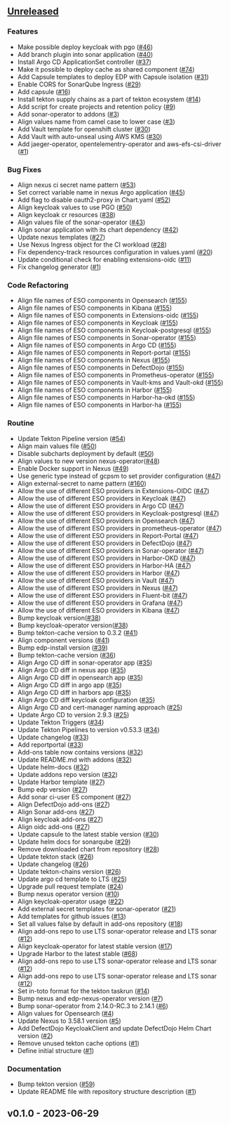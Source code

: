 <a name="unreleased"></a>
## [Unreleased]

### Features
- Make possible deploy keycloak with pgo ([#46](https://github.com/epam/edp-cluster-add-ons/issues/46))
- Add branch plugin into sonar application ([#40](https://github.com/epam/edp-cluster-add-ons/issues/40))
- Install Argo CD ApplicationSet controller ([#37](https://github.com/epam/edp-cluster-add-ons/issues/37))
- Make it possible to deploy cache as shared component ([#74](https://github.com/epam/edp-cluster-add-ons/issues/74))
- Add Capsule templates to deploy EDP with Capsule isolation ([#31](https://github.com/epam/edp-cluster-add-ons/issues/31))
- Enable CORS for SonarQube Ingress ([#29](https://github.com/epam/edp-cluster-add-ons/issues/29))
- Add capsule ([#16](https://github.com/epam/edp-cluster-add-ons/issues/16))
- Install tekton supply chains as a part of tekton ecosystem ([#14](https://github.com/epam/edp-cluster-add-ons/issues/14))
- Add script for create projects and retention policy ([#9](https://github.com/epam/edp-cluster-add-ons/issues/9))
- Add sonar-operator to addons ([#3](https://github.com/epam/edp-cluster-add-ons/issues/3))
- Align values name from camel case to lower case ([#3](https://github.com/epam/edp-cluster-add-ons/issues/3))
- Add Vault template for openshift cluster ([#30](https://github.com/epam/edp-cluster-add-ons/issues/30))
- Add Vault with auto-unseal using AWS KMS ([#30](https://github.com/epam/edp-cluster-add-ons/issues/30))
- Add jaeger-operator, opentelementry-operator and aws-efs-csi-driver ([#1](https://github.com/epam/edp-cluster-add-ons/issues/1))

### Bug Fixes
- Align nexus ci secret name pattern ([#53](https://github.com/epam/edp-cluster-add-ons/issues/53))
- Set correct variable name in nexus Argo application ([#45](https://github.com/epam/edp-cluster-add-ons/issues/45))
- Add flag to disable oauth2-proxy in Chart.yaml ([#52](https://github.com/epam/edp-cluster-add-ons/issues/52))
- Align keycloak values to use PGO ([#50](https://github.com/epam/edp-cluster-add-ons/issues/50))
- Align keycloak cr resources ([#38](https://github.com/epam/edp-cluster-add-ons/issues/38))
- Align values file of the sonar-operator ([#43](https://github.com/epam/edp-cluster-add-ons/issues/43))
- Align sonar application with its chart dependency ([#42](https://github.com/epam/edp-cluster-add-ons/issues/42))
- Update nexus templates ([#27](https://github.com/epam/edp-cluster-add-ons/issues/27))
- Use Nexus Ingress object for the CI workload ([#28](https://github.com/epam/edp-cluster-add-ons/issues/28))
- Fix dependency-track resources configuration in values.yaml ([#20](https://github.com/epam/edp-cluster-add-ons/issues/20))
- Update conditional check for enabling extensions-oidc ([#11](https://github.com/epam/edp-cluster-add-ons/issues/11))
- Fix changelog generator ([#1](https://github.com/epam/edp-cluster-add-ons/issues/1))

### Code Refactoring
- Align file names of ESO components in Opensearch ([#155](https://github.com/epam/edp-cluster-add-ons/issues/155))
- Align file names of ESO components in Kibana ([#155](https://github.com/epam/edp-cluster-add-ons/issues/155))
- Align file names of ESO components in Extensions-oidc ([#155](https://github.com/epam/edp-cluster-add-ons/issues/155))
- Align file names of ESO components in Keycloak ([#155](https://github.com/epam/edp-cluster-add-ons/issues/155))
- Align file names of ESO components in Keycloak-postgresql ([#155](https://github.com/epam/edp-cluster-add-ons/issues/155))
- Align file names of ESO components in Sonar-operator ([#155](https://github.com/epam/edp-cluster-add-ons/issues/155))
- Align file names of ESO components in Argo CD ([#155](https://github.com/epam/edp-cluster-add-ons/issues/155))
- Align file names of ESO components in Report-portal ([#155](https://github.com/epam/edp-cluster-add-ons/issues/155))
- Align file names of ESO components in Nexus ([#155](https://github.com/epam/edp-cluster-add-ons/issues/155))
- Align file names of ESO components in DefectDojo ([#155](https://github.com/epam/edp-cluster-add-ons/issues/155))
- Align file names of ESO components in Prometheus-operator ([#155](https://github.com/epam/edp-cluster-add-ons/issues/155))
- Align file names of ESO components in Vault-kms and Vault-okd ([#155](https://github.com/epam/edp-cluster-add-ons/issues/155))
- Align file names of ESO components in Harbor ([#155](https://github.com/epam/edp-cluster-add-ons/issues/155))
- Align file names of ESO components in Harbor-ha-okd ([#155](https://github.com/epam/edp-cluster-add-ons/issues/155))
- Align file names of ESO components in Harbor-ha ([#155](https://github.com/epam/edp-cluster-add-ons/issues/155))

### Routine
- Update Tekton Pipeline version ([#54](https://github.com/epam/edp-cluster-add-ons/issues/54))
- Align main values file ([#50](https://github.com/epam/edp-cluster-add-ons/issues/50))
- Disable subcharts deployment by default ([#50](https://github.com/epam/edp-cluster-add-ons/issues/50))
- Align values to new version nexus-operator([#48](https://github.com/epam/edp-cluster-add-ons/issues/48))
- Enable Docker support in Nexus ([#49](https://github.com/epam/edp-cluster-add-ons/issues/49))
- Use generic type instead of gcpsm to set provider configuration ([#47](https://github.com/epam/edp-cluster-add-ons/issues/47))
- Align external-secret to name pattern ([#160](https://github.com/epam/edp-cluster-add-ons/issues/160))
- Allow the use of different ESO providers in Extensions-OIDC ([#47](https://github.com/epam/edp-cluster-add-ons/issues/47))
- Allow the use of different ESO providers in Keycloak ([#47](https://github.com/epam/edp-cluster-add-ons/issues/47))
- Allow the use of different ESO providers in Argo CD ([#47](https://github.com/epam/edp-cluster-add-ons/issues/47))
- Allow the use of different ESO providers in Keycloak-postgresql ([#47](https://github.com/epam/edp-cluster-add-ons/issues/47))
- Allow the use of different ESO providers in Opensearch ([#47](https://github.com/epam/edp-cluster-add-ons/issues/47))
- Allow the use of different ESO providers in prometheus-operator ([#47](https://github.com/epam/edp-cluster-add-ons/issues/47))
- Allow the use of different ESO providers in Report-Portal ([#47](https://github.com/epam/edp-cluster-add-ons/issues/47))
- Allow the use of different ESO providers in DefectDojo ([#47](https://github.com/epam/edp-cluster-add-ons/issues/47))
- Allow the use of different ESO providers in Sonar-operator ([#47](https://github.com/epam/edp-cluster-add-ons/issues/47))
- Allow the use of different ESO providers in Harbor-OKD ([#47](https://github.com/epam/edp-cluster-add-ons/issues/47))
- Allow the use of different ESO providers in Harbor-HA ([#47](https://github.com/epam/edp-cluster-add-ons/issues/47))
- Allow the use of different ESO providers in Harbor ([#47](https://github.com/epam/edp-cluster-add-ons/issues/47))
- Allow the use of different ESO providers in Vault ([#47](https://github.com/epam/edp-cluster-add-ons/issues/47))
- Allow the use of different ESO providers in Nexus ([#47](https://github.com/epam/edp-cluster-add-ons/issues/47))
- Allow the use of different ESO providers in Fluent-bit ([#47](https://github.com/epam/edp-cluster-add-ons/issues/47))
- Allow the use of different ESO providers in Grafana ([#47](https://github.com/epam/edp-cluster-add-ons/issues/47))
- Allow the use of different ESO providers in Kibana ([#47](https://github.com/epam/edp-cluster-add-ons/issues/47))
- Bump keycloak version([#38](https://github.com/epam/edp-cluster-add-ons/issues/38))
- Bump keycloak-operator version([#38](https://github.com/epam/edp-cluster-add-ons/issues/38))
- Bump tekton-cache version to 0.3.2 ([#41](https://github.com/epam/edp-cluster-add-ons/issues/41))
- Align component versions ([#41](https://github.com/epam/edp-cluster-add-ons/issues/41))
- Bump edp-install version ([#39](https://github.com/epam/edp-cluster-add-ons/issues/39))
- Bump tekton-cache version ([#36](https://github.com/epam/edp-cluster-add-ons/issues/36))
- Align Argo CD diff in sonar-operator app ([#35](https://github.com/epam/edp-cluster-add-ons/issues/35))
- Align Argo CD diff in nexus app ([#35](https://github.com/epam/edp-cluster-add-ons/issues/35))
- Align Argo CD diff in opensearch app ([#35](https://github.com/epam/edp-cluster-add-ons/issues/35))
- Align Argo CD diff in argo app ([#35](https://github.com/epam/edp-cluster-add-ons/issues/35))
- Align Argo CD diff in harbors app ([#35](https://github.com/epam/edp-cluster-add-ons/issues/35))
- Align Argo CD diff keycloak configuration ([#35](https://github.com/epam/edp-cluster-add-ons/issues/35))
- Align Argo CD and cert-manager naming approach ([#25](https://github.com/epam/edp-cluster-add-ons/issues/25))
- Update Argo CD to version 2.9.3 ([#25](https://github.com/epam/edp-cluster-add-ons/issues/25))
- Update Tekton Triggers ([#34](https://github.com/epam/edp-cluster-add-ons/issues/34))
- Update Tekton Pipelines to version v0.53.3 ([#34](https://github.com/epam/edp-cluster-add-ons/issues/34))
- Update changelog ([#33](https://github.com/epam/edp-cluster-add-ons/issues/33))
- Add reportportal ([#33](https://github.com/epam/edp-cluster-add-ons/issues/33))
- Add-ons table now contains versions ([#32](https://github.com/epam/edp-cluster-add-ons/issues/32))
- Update README.md with addons ([#32](https://github.com/epam/edp-cluster-add-ons/issues/32))
- Update helm-docs ([#32](https://github.com/epam/edp-cluster-add-ons/issues/32))
- Update addons repo version ([#32](https://github.com/epam/edp-cluster-add-ons/issues/32))
- Update Harbor template ([#27](https://github.com/epam/edp-cluster-add-ons/issues/27))
- Bump edp version ([#27](https://github.com/epam/edp-cluster-add-ons/issues/27))
- Add sonar ci-user ES component ([#27](https://github.com/epam/edp-cluster-add-ons/issues/27))
- Align DefectDojo add-ons ([#27](https://github.com/epam/edp-cluster-add-ons/issues/27))
- Align Sonar add-ons ([#27](https://github.com/epam/edp-cluster-add-ons/issues/27))
- Align keycloak add-ons ([#27](https://github.com/epam/edp-cluster-add-ons/issues/27))
- Align oidc add-ons ([#27](https://github.com/epam/edp-cluster-add-ons/issues/27))
- Update capsule to the latest stable version ([#30](https://github.com/epam/edp-cluster-add-ons/issues/30))
- Update helm docs for sonarqube ([#29](https://github.com/epam/edp-cluster-add-ons/issues/29))
- Remove downloaded chart from repository ([#28](https://github.com/epam/edp-cluster-add-ons/issues/28))
- Update tekton stack ([#26](https://github.com/epam/edp-cluster-add-ons/issues/26))
- Update changelog ([#26](https://github.com/epam/edp-cluster-add-ons/issues/26))
- Update tekton-chains version ([#26](https://github.com/epam/edp-cluster-add-ons/issues/26))
- Update argo cd template to LTS ([#25](https://github.com/epam/edp-cluster-add-ons/issues/25))
- Upgrade pull request template ([#24](https://github.com/epam/edp-cluster-add-ons/issues/24))
- Bump nexus operator version ([#10](https://github.com/epam/edp-cluster-add-ons/issues/10))
- Align keycloak-operator usage ([#22](https://github.com/epam/edp-cluster-add-ons/issues/22))
- Add external secret templates for sonar-operator ([#21](https://github.com/epam/edp-cluster-add-ons/issues/21))
- Add templates for github issues ([#13](https://github.com/epam/edp-cluster-add-ons/issues/13))
- Set all values false by default in add-ons repository ([#18](https://github.com/epam/edp-cluster-add-ons/issues/18))
- Align add-ons repo to use LTS sonar-operator release and LTS sonar ([#12](https://github.com/epam/edp-cluster-add-ons/issues/12))
- Align keycloak-operator for latest stable version ([#17](https://github.com/epam/edp-cluster-add-ons/issues/17))
- Upgrade Harbor to the latest stable ([#68](https://github.com/epam/edp-cluster-add-ons/issues/68))
- Align add-ons repo to use LTS sonar-operator release and LTS sonar ([#12](https://github.com/epam/edp-cluster-add-ons/issues/12))
- Align add-ons repo to use LTS sonar-operator release and LTS sonar ([#12](https://github.com/epam/edp-cluster-add-ons/issues/12))
- Set in-toto format for the tekton taskrun ([#14](https://github.com/epam/edp-cluster-add-ons/issues/14))
- Bump nexus and edp-nexus-operator version ([#7](https://github.com/epam/edp-cluster-add-ons/issues/7))
- Bump sonar-operator from 2.14.0-RC.3 to 2.14.1 ([#6](https://github.com/epam/edp-cluster-add-ons/issues/6))
- Align values for Opensearch ([#4](https://github.com/epam/edp-cluster-add-ons/issues/4))
- Update Nexus to 3.58.1 version ([#5](https://github.com/epam/edp-cluster-add-ons/issues/5))
- Add DefectDojo KeycloakClient and update DefectDojo Helm Chart version ([#2](https://github.com/epam/edp-cluster-add-ons/issues/2))
- Remove unused tekton cache options ([#1](https://github.com/epam/edp-cluster-add-ons/issues/1))
- Define initial structure ([#1](https://github.com/epam/edp-cluster-add-ons/issues/1))

### Documentation
- Bump tekton version ([#59](https://github.com/epam/edp-cluster-add-ons/issues/59))
- Update README file with repository structure description ([#1](https://github.com/epam/edp-cluster-add-ons/issues/1))


<a name="v0.1.0"></a>
## v0.1.0 - 2023-06-29

[Unreleased]: https://github.com/epam/edp-cluster-add-ons/compare/v0.1.0...HEAD
